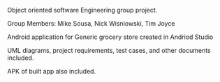 Object oriented software Engineering group project. 

Group Members: Mike Sousa, Nick Wisniowski, Tim Joyce

Android application for Generic grocery store created in Andriod Studio


UML diagrams, project requirements, test cases, and other documents included.

APK of built app also included.
